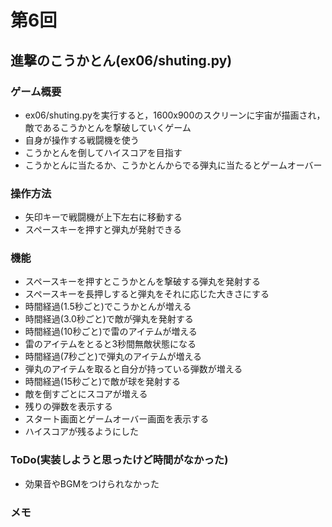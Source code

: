 # 第6回
## 進撃のこうかとん(ex06/shuting.py)
### ゲーム概要
- ex06/shuting.pyを実行すると，1600x900のスクリーンに宇宙が描画され，敵であるこうかとんを撃破していくゲーム
- 自身が操作する戦闘機を使う
- こうかとんを倒してハイスコアを目指す
- こうかとんに当たるか、こうかとんからでる弾丸に当たるとゲームオーバー
### 操作方法
- 矢印キーで戦闘機が上下左右に移動する
- スペースキーを押すと弾丸が発射できる
### 機能
- スペースキーを押すとこうかとんを撃破する弾丸を発射する
- スペースキーを長押しすると弾丸をそれに応じた大きさにする
- 時間経過(1.5秒ごと)でこうかとんが増える
- 時間経過(3.0秒ごと)で敵が弾丸を発射する
- 時間経過(10秒ごと)で雷のアイテムが増える
- 雷のアイテムをとると3秒間無敵状態になる
- 時間経過(7秒ごと)で弾丸のアイテムが増える
- 弾丸のアイテムを取ると自分が持っている弾数が増える
- 時間経過(15秒ごと)で敵が球を発射する
- 敵を倒すごとにスコアが増える
- 残りの弾数を表示する
- スタート画面とゲームオーバー画面を表示する
- ハイスコアが残るようにした

### ToDo(実装しようと思ったけど時間がなかった)
- 効果音やBGMをつけられなかった
### メモ
